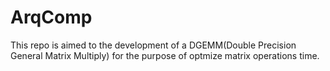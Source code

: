 # ArqComp
This repo is aimed to the development of a DGEMM(Double Precision General Matrix Multiply) for
the purpose of optmize matrix operations time.
